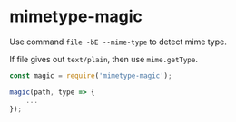# mimetype-magic

Use command `file -bE --mime-type` to detect mime type.

If file gives out `text/plain`,
then use `mime.getType`.

```js
const magic = require('mimetype-magic');

magic(path, type => {
    ...
});
````
